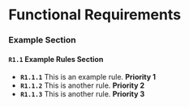 
# Functional Requirements


### Example Section

#### `R1.1` Example Rules Section
- **`R1.1.1`** This is an example rule. **Priority 1**
- **`R1.1.2`** This is another rule. **Priority 2**
- **`R1.1.3`** This is another rule. **Priority 3**

